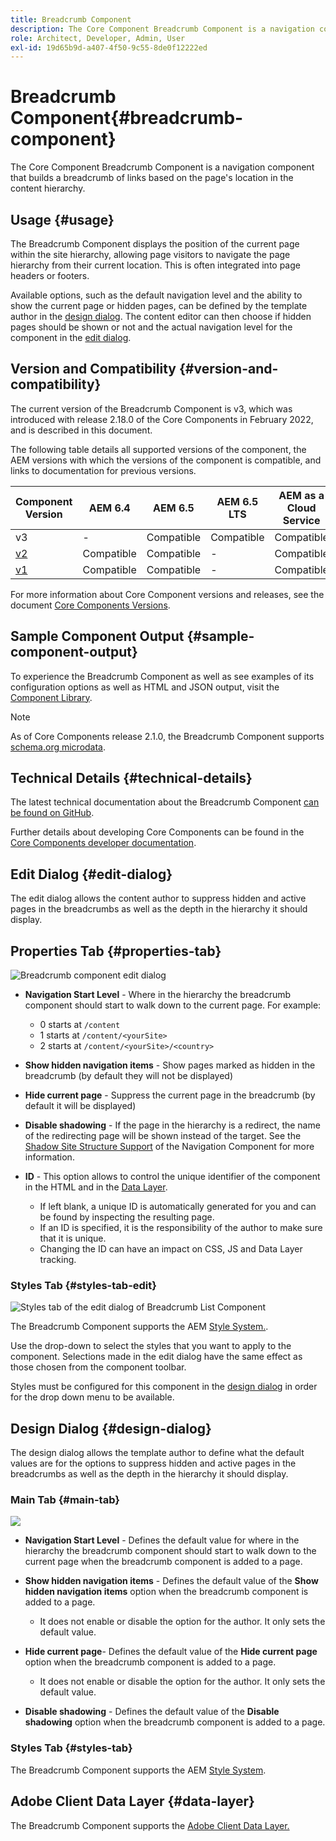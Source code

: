 ```yaml
---
title: Breadcrumb Component
description: The Core Component Breadcrumb Component is a navigation component that builds a breadcrumb of links based on the page's location in the content hierarchy.
role: Architect, Developer, Admin, User
exl-id: 19d65b9d-a407-4f50-9c55-8de0f12222ed
---
```

# Breadcrumb Component{#breadcrumb-component}

The Core Component Breadcrumb Component is a navigation component that builds a breadcrumb of links based on the page's location in the content hierarchy.

## Usage {#usage}

The Breadcrumb Component displays the position of the current page within the site hierarchy, allowing page visitors to navigate the page hierarchy from their current location. This is often integrated into page headers or footers.

Available options, such as the default navigation level and the ability to show the current page or hidden pages, can be defined by the template author in the [design dialog](#design-dialog). The content editor can then choose if hidden pages should be shown or not and the actual navigation level for the component in the [edit dialog](#edit-dialog).

## Version and Compatibility {#version-and-compatibility}

The current version of the Breadcrumb Component is v3, which was introduced with release 2.18.0 of the Core Components in February 2022, and is described in this document.

The following table details all supported versions of the component, the AEM versions with which the versions of the component is compatible, and links to documentation for previous versions.

|Component Version|AEM 6.4|AEM 6.5|AEM 6.5 LTS|AEM as a Cloud Service|
|--- | --- |--- |---|---|
|v3|-|Compatible|Compatible|Compatible|
|[v2](v2/breadcrumb.md)|Compatible|Compatible|-|Compatible|
|[v1](v1/breadcrumb-v1.md)|Compatible|Compatible|-|Compatible|

For more information about Core Component versions and releases, see the document [Core Components Versions](/help/versions.md).

## Sample Component Output {#sample-component-output}

To experience the Breadcrumb Component as well as see examples of its configuration options as well as HTML and JSON output, visit the [Component Library](https://adobe.com/go/aem_cmp_library_breadcrumb).

>[!NOTE]
>
>As of Core Components release 2.1.0, the Breadcrumb Component supports [schema.org microdata](https://schema.org/BreadcrumbList).

## Technical Details {#technical-details}

The latest technical documentation about the Breadcrumb Component [can be found on GitHub](https://adobe.com/go/aem_cmp_tech_breadcrumb_v3).

Further details about developing Core Components can be found in the [Core Components developer documentation](/help/developing/overview.md).

## Edit Dialog {#edit-dialog}

The edit dialog allows the content author to suppress hidden and active pages in the breadcrumbs as well as the depth in the hierarchy it should display.

## Properties Tab {#properties-tab}

![Breadcrumb component edit dialog](/help/assets/breadcrumb-edit.png)

* **Navigation Start Level** - Where in the hierarchy the breadcrumb component should start to walk down to the current page. For example:

    * 0 starts at `/content`  
    * 1 starts at `/content/<yourSite>`
    * 2 starts at `/content/<yourSite>/<country>`

* **Show hidden navigation items** - Show pages marked as hidden in the breadcrumb (by default they will not be displayed)
* **Hide current page** - Suppress the current page in the breadcrumb (by default it will be displayed)
* **Disable shadowing** - If the page in the hierarchy is a redirect, the name of the redirecting page will be shown instead of the target. See the [Shadow Site Structure Support](navigation.md#shadow-structure) of the Navigation Component for more information.
* **ID** - This option allows to control the unique identifier of the component in the HTML and in the [Data Layer](/help/developing/data-layer/overview.md).
  * If left blank, a unique ID is automatically generated for you and can be found by inspecting the resulting page.
  * If an ID is specified, it is the responsibility of the author to make sure that it is unique.
  * Changing the ID can have an impact on CSS, JS and Data Layer tracking.

### Styles Tab {#styles-tab-edit}

![Styles tab of the edit dialog of Breadcrumb List Component](/help/assets/breadcrumb-edit-styles.png)

The Breadcrumb Component supports the AEM [Style System.](/help/get-started/authoring.md#component-styling).

Use the drop-down to select the styles that you want to apply to the component. Selections made in the edit dialog have the same effect as those chosen from the component toolbar.

Styles must be configured for this component in the [design dialog](#design-dialog) in order for the drop down menu to be available.

## Design Dialog {#design-dialog}

The design dialog allows the template author to define what the default values are for the options to suppress hidden and active pages in the breadcrumbs as well as the depth in the hierarchy it should display.

### Main Tab {#main-tab}

![](/help/assets/breadcrumb-design.png)

* **Navigation Start Level** - Defines the default value for where in the hierarchy the breadcrumb component should start to walk down to the current page when the breadcrumb component is added to a page.
* **Show hidden navigation items** - Defines the default value of the **Show hidden navigation items** option when the breadcrumb component is added to a page.

    * It does not enable or disable the option for the author. It only sets the default value.

* **Hide current page**- Defines the default value of the **Hide current page** option when the breadcrumb component is added to a page.

    * It does not enable or disable the option for the author. It only sets the default value.

* **Disable shadowing** - Defines the default value of the **Disable shadowing** option when the breadcrumb component is added to a page.

### Styles Tab {#styles-tab}

The Breadcrumb Component supports the AEM [Style System](/help/get-started/authoring.md#component-styling).

## Adobe Client Data Layer {#data-layer}

The Breadcrumb Component supports the [Adobe Client Data Layer.](/help/developing/data-layer/overview.md)
